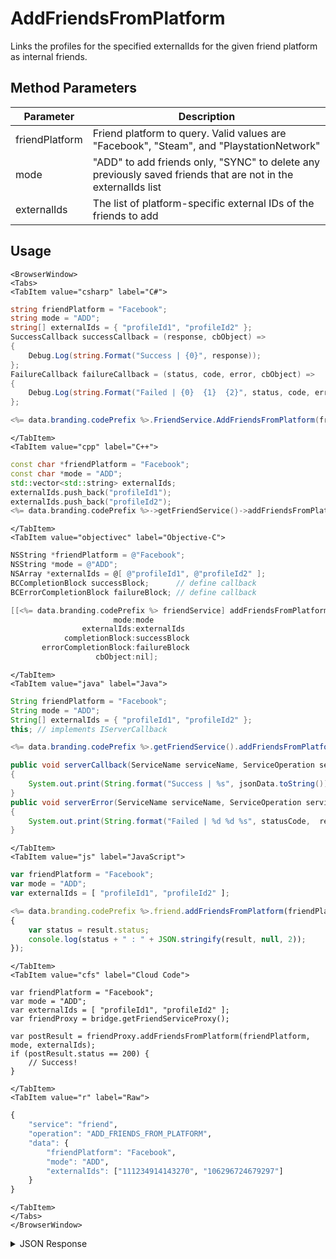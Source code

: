 # AddFriendsFromPlatform

Links the profiles for the specified externalIds for the given friend platform as internal friends.

<PartialServop service_name="friend" operation_name="ADD_FRIENDS_FROM_PLATFORM" />

## Method Parameters
Parameter | Description
--------- | -----------
friendPlatform | Friend platform to query. Valid values are "Facebook", "Steam", and "PlaystationNetwork"
mode | "ADD" to add friends only, "SYNC" to delete any previously saved friends that are not in the externalIds list
externalIds | The list of platform-specific external IDs of the friends to add

## Usage

```mdx-code-block
<BrowserWindow>
<Tabs>
<TabItem value="csharp" label="C#">
```

```csharp
string friendPlatform = "Facebook";
string mode = "ADD";
string[] externalIds = { "profileId1", "profileId2" };
SuccessCallback successCallback = (response, cbObject) =>
{
    Debug.Log(string.Format("Success | {0}", response));
};
FailureCallback failureCallback = (status, code, error, cbObject) =>
{
    Debug.Log(string.Format("Failed | {0}  {1}  {2}", status, code, error));
};

<%= data.branding.codePrefix %>.FriendService.AddFriendsFromPlatform(friendPlatform, mode, externalIds, successCallback, failureCallback);
```

```mdx-code-block
</TabItem>
<TabItem value="cpp" label="C++">
```

```cpp
const char *friendPlatform = "Facebook";
const char *mode = "ADD";
std::vector<std::string> externalIds;
externalIds.push_back("profileId1");
externalIds.push_back("profileId2");
<%= data.branding.codePrefix %>->getFriendService()->addFriendsFromPlatform(friendPlatform, mode, externalIds, this);
```

```mdx-code-block
</TabItem>
<TabItem value="objectivec" label="Objective-C">
```

```objectivec
NSString *friendPlatform = @"Facebook";
NSString *mode = @"ADD";
NSArray *externalIds = @[ @"profileId1", @"profileId2" ];
BCCompletionBlock successBlock;      // define callback
BCErrorCompletionBlock failureBlock; // define callback

[[<%= data.branding.codePrefix %> friendService] addFriendsFromPlatform:friendPlatform
                       mode:mode
                externalIds:externalIds
            completionBlock:successBlock
       errorCompletionBlock:failureBlock
                   cbObject:nil];
```

```mdx-code-block
</TabItem>
<TabItem value="java" label="Java">
```

```java
String friendPlatform = "Facebook";
String mode = "ADD";
String[] externalIds = { "profileId1", "profileId2" };
this; // implements IServerCallback

<%= data.branding.codePrefix %>.getFriendService().addFriendsFromPlatform(friendPlatform, mode, externalIds, this);

public void serverCallback(ServiceName serviceName, ServiceOperation serviceOperation, JSONObject jsonData)
{
    System.out.print(String.format("Success | %s", jsonData.toString()));
}
public void serverError(ServiceName serviceName, ServiceOperation serviceOperation, int statusCode, int reasonCode, String jsonError)
{
    System.out.print(String.format("Failed | %d %d %s", statusCode,  reasonCode, jsonError.toString()));
}
```

```mdx-code-block
</TabItem>
<TabItem value="js" label="JavaScript">
```

```javascript
var friendPlatform = "Facebook";
var mode = "ADD";
var externalIds = [ "profileId1", "profileId2" ];

<%= data.branding.codePrefix %>.friend.addFriendsFromPlatform(friendPlatform, mode, externalIds, result =>
{
	var status = result.status;
	console.log(status + " : " + JSON.stringify(result, null, 2));
});
```

```mdx-code-block
</TabItem>
<TabItem value="cfs" label="Cloud Code">
```

```cfscript
var friendPlatform = "Facebook";
var mode = "ADD";
var externalIds = [ "profileId1", "profileId2" ];
var friendProxy = bridge.getFriendServiceProxy();

var postResult = friendProxy.addFriendsFromPlatform(friendPlatform, mode, externalIds);
if (postResult.status == 200) {
    // Success!
}
```

```mdx-code-block
</TabItem>
<TabItem value="r" label="Raw">
```

```r
{
	"service": "friend",
	"operation": "ADD_FRIENDS_FROM_PLATFORM",
	"data": {
        "friendPlatform": "Facebook",
        "mode": "ADD",
        "externalIds": ["111234914143270", "106296724679297"]
	}
}
```

```mdx-code-block
</TabItem>
</Tabs>
</BrowserWindow>
```

<details>
<summary>JSON Response</summary>

```json
{
  "data": {
    "server_time": 1623090934620,
    "rejected": [],
    "numRejected": 0,
    "numNewAdded": 2,
    "numDeleted": 0,
    "numExisting": 0
  },
  "status": 200
}
```
</details>


